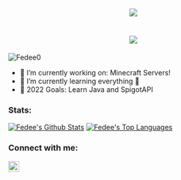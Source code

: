<h1 align="center">
  <a href="https://git.io/typing-svg">
    <img src="https://readme-typing-svg.herokuapp.com/?lines=Hey,+There!+👋;I'm+Fedee....;Nice+to+meet+you!&center=true&size=30">
  </a>
</h1>

<h1 align="center">
  <a href="https://git.io/typing-svg">
    <img src="https://readme-typing-svg.herokuapp.com/?lines=Developer+-+Pluginner+-+Translator&center=true&size=20">
  </a>
</h1>

<p align="left"> <img src="https://komarev.com/ghpvc/?username=Fedee0" alt="Fedee0" /> </p>

- 🔭 I’m currently working on: Minecraft Servers!
- 🌱 I’m currently learning everything 🤣
- 🥅 2022 Goals: Learn Java and SpigotAPI

### Stats: 

   <a href="https://github.com/anuraghazra/github-readme-stats"><img alt="Fedee's Github Stats" src="https://github-readme-stats.vercel.app/api?username=Fedee0&show_icons=true&count_private=true&theme=react&hide_border=true&bg_color=0D1117" /></a>
  <a href="https://github.com/anuraghazra/github-readme-stats"><img alt="Fedee's Top Languages" src="https://github-readme-stats.vercel.app/api/top-langs/?username=Fedee0&langs_count=8&count_private=true&layout=compact&theme=react&hide_border=true&bg_color=0D1117" /></a>
  <br/>

### Connect with me:

[<img align="left" alt="xMrVizzy | Twitter" width="22px" src="https://cdn.jsdelivr.net/npm/simple-icons@v3/icons/twitter.svg" />][twitter]

<br />

[twitter]: https://twitter.com/ClappedFede
